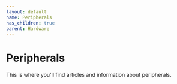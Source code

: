 ```yaml
---
layout: default
name: Peripherals
has_children: true
parent: Hardware
---
```

# Peripherals
This is where you'll find articles and information about peripherals. 
